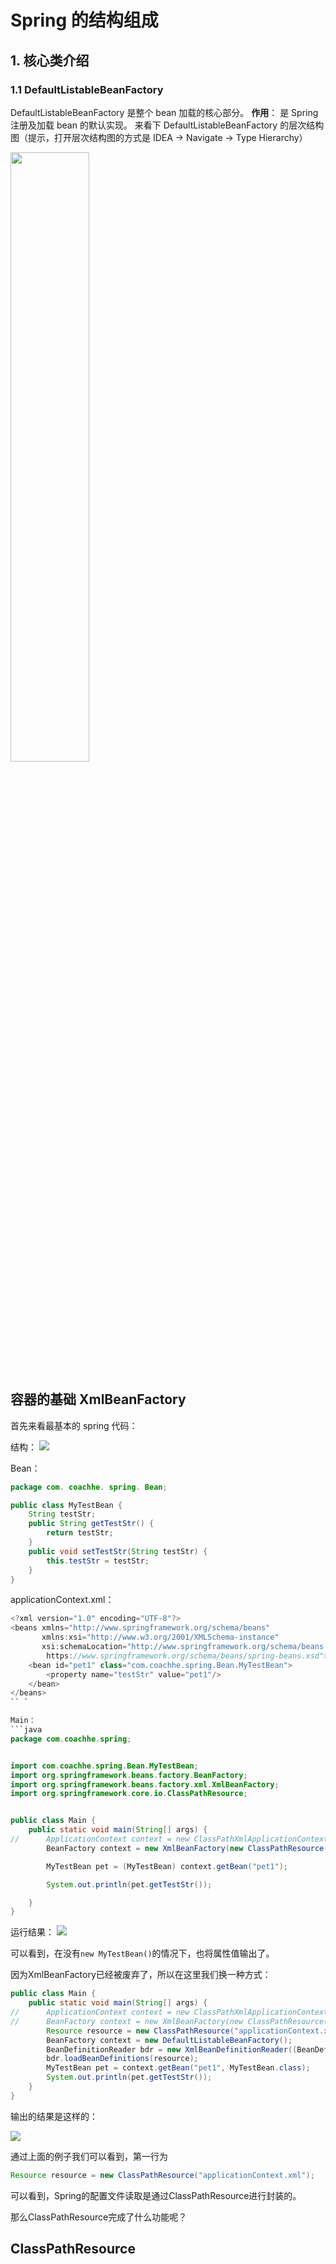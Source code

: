# Spring 的结构组成
## 1. 核心类介绍
### 1.1 DefaultListableBeanFactory
DefaultListableBeanFactory 是整个 bean 加载的核心部分。
**作用**： 是 Spring 注册及加载 bean 的默认实现。
来看下 DefaultListableBeanFactory 的层次结构图（提示，打开层次结构图的方式是 IDEA -> Navigate -> Type Hierarchy）

<img src="https://coachhe-1305181419.cos.ap-guangzhou.myqcloud.com/%E7%A8%8B%E5%BA%8F%E5%91%98/%E5%B7%A5%E5%85%B7/git/20211128183849.png" width = "50%" />


## 容器的基础 XmlBeanFactory

首先来看最基本的 spring 代码：

结构：
![](https://coachhe-1305181419.cos.ap-guangzhou.myqcloud.com/Redis/20211125130810.png)

Bean：

```java
package com. coachhe. spring. Bean;

public class MyTestBean {
	String testStr;
	public String getTestStr() {
		return testStr;
	}
	public void setTestStr(String testStr) {
		this.testStr = testStr;
	}
}
```

applicationContext.xml：
```java
<?xml version="1.0" encoding="UTF-8"?>
<beans xmlns="http://www.springframework.org/schema/beans"
	   xmlns:xsi="http://www.w3.org/2001/XMLSchema-instance"
	   xsi:schemaLocation="http://www.springframework.org/schema/beans
        https://www.springframework.org/schema/beans/spring-beans.xsd">
	<bean id="pet1" class="com.coachhe.spring.Bean.MyTestBean">
		<property name="testStr" value="pet1"/>
	</bean>
</beans>
`` `

Main：
```java
package com.coachhe.spring;


import com.coachhe.spring.Bean.MyTestBean;
import org.springframework.beans.factory.BeanFactory;
import org.springframework.beans.factory.xml.XmlBeanFactory;
import org.springframework.core.io.ClassPathResource;


public class Main {
	public static void main(String[] args) {
//		ApplicationContext context = new ClassPathXmlApplicationContext("applicationContext.xml");
		BeanFactory context = new XmlBeanFactory(new ClassPathResource("applicationContext.xml"));

		MyTestBean pet = (MyTestBean) context.getBean("pet1");

		System.out.println(pet.getTestStr());

	}
}
```

运行结果：
![](https://coachhe-1305181419.cos.ap-guangzhou.myqcloud.com/Redis/20211125132205.png)

可以看到，在没有`new MyTestBean()`的情况下，也将属性值输出了。

因为XmlBeanFactory已经被废弃了，所以在这里我们换一种方式：
```java
public class Main {
	public static void main(String[] args) {
//		ApplicationContext context = new ClassPathXmlApplicationContext("applicationContext.xml");
//		BeanFactory context = new XmlBeanFactory(new ClassPathResource("applicationContext.xml"));
		Resource resource = new ClassPathResource("applicationContext.xml");
		BeanFactory context = new DefaultListableBeanFactory();
		BeanDefinitionReader bdr = new XmlBeanDefinitionReader((BeanDefinitionRegistry) context);
		bdr.loadBeanDefinitions(resource);
		MyTestBean pet = context.getBean("pet1", MyTestBean.class);
		System.out.println(pet.getTestStr());
	}
}

```

输出的结果是这样的：

![](https://coachhe-1305181419.cos.ap-guangzhou.myqcloud.com/Redis/springMain.png)

通过上面的例子我们可以看到，第一行为
```java
Resource resource = new ClassPathResource("applicationContext.xml");
```

可以看到，Spring的配置文件读取是通过ClassPathResource进行封装的。

那么ClassPathResource完成了什么功能呢？

## ClassPathResource

